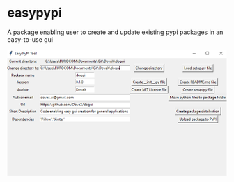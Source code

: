 # easypypi
A package enabling user to create and update existing pypi packages in an easy-to-use gui


![alt text](https://github.com/DovaX/easypypi/blob/master/easypypi_tool.png?raw=true)
